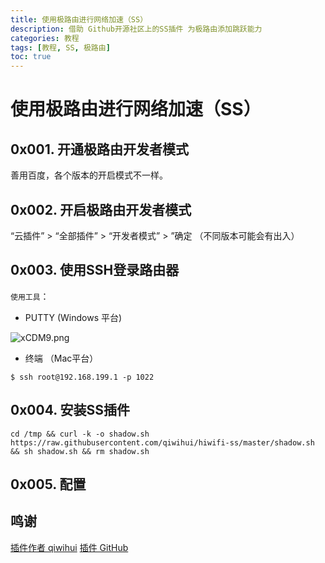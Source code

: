 ```yaml
---
title: 使用极路由进行网络加速（SS）
description: 借助 Github开源社区上的SS插件 为极路由添加跳跃能力
categories: 教程
tags: [教程, SS, 极路由]
toc: true
---
```


# 使用极路由进行网络加速（SS）

## 0x001. 开通极路由开发者模式

善用百度，各个版本的开启模式不一样。

## 0x002. 开启极路由开发者模式

“云插件” > “全部插件” > “开发者模式” > ”确定
（不同版本可能会有出入）

<!--more-->

## 0x003. 使用SSH登录路由器

`使用工具`：
- PUTTY (Windows 平台)

![xCDM9.png](https://s1.ax2x.com/2018/05/17/xCDM9.png)

- 终端 （Mac平台）

```shell
$ ssh root@192.168.199.1 -p 1022
```

## 0x004. 安装SS插件

```shell
cd /tmp && curl -k -o shadow.sh https://raw.githubusercontent.com/qiwihui/hiwifi-ss/master/shadow.sh && sh shadow.sh && rm shadow.sh
```

## 0x005. 配置

## 鸣谢

[插件作者 qiwihui](https://github.com/qiwihui)
[插件 GitHub](https://github.com/qiwihui/hiwifi-ss)